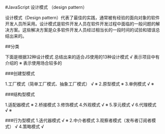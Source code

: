 #JavaScript 设计模式 （design pattern）

设计模式（Design pattern）代表了最佳的实践，通常被有经验的面向对象的软件开发人员所采用。设计模式是软件开发人员在软件开发过程中面临的一般问题的解决方案。这些解决方案是众多软件开发人员经过相当长的一段时间的试验和错误总结出来的。

##分类

下面是根据32种设计模式 总结出来的适合JS使用的13种设计模式
√ 表示项目中有介绍的
※ 表示使用场合较多的

###创建型模式

1.工厂模式（简单工厂模式、抽象工厂模式） √ ※
2.原型模式                            ※
3.单例模式                          √ ※

###结构型模式

1.适配器模式                          ※
2.桥接模式
3.修饰模式
4.外观模式                          √ ※
5.享元模式                          √
6.代理模式                          √ ※

###行为型模式
1.迭代器模式                        √ ※
2.中介者模式
3.观察者模式（发布者订阅者模式）       √
4.策略模式                          √

